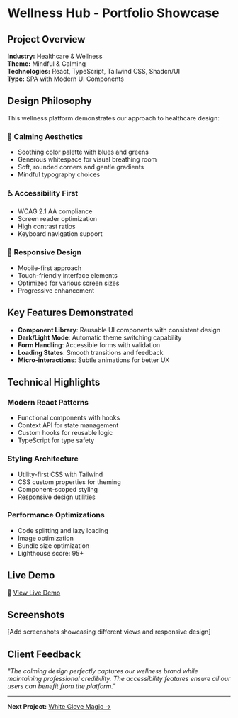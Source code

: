 # Wellness Hub - Portfolio Showcase

## Project Overview

**Industry:** Healthcare & Wellness  
**Theme:** Mindful & Calming  
**Technologies:** React, TypeScript, Tailwind CSS, Shadcn/UI  
**Type:** SPA with Modern UI Components  

## Design Philosophy

This wellness platform demonstrates our approach to healthcare design:

### 🧘 Calming Aesthetics
- Soothing color palette with blues and greens
- Generous whitespace for visual breathing room
- Soft, rounded corners and gentle gradients
- Mindful typography choices

### ♿ Accessibility First
- WCAG 2.1 AA compliance
- Screen reader optimization
- High contrast ratios
- Keyboard navigation support

### 📱 Responsive Design
- Mobile-first approach
- Touch-friendly interface elements
- Optimized for various screen sizes
- Progressive enhancement

## Key Features Demonstrated

- **Component Library**: Reusable UI components with consistent design
- **Dark/Light Mode**: Automatic theme switching capability
- **Form Handling**: Accessible forms with validation
- **Loading States**: Smooth transitions and feedback
- **Micro-interactions**: Subtle animations for better UX

## Technical Highlights

### Modern React Patterns
- Functional components with hooks
- Context API for state management
- Custom hooks for reusable logic
- TypeScript for type safety

### Styling Architecture
- Utility-first CSS with Tailwind
- CSS custom properties for theming
- Component-scoped styling
- Responsive design utilities

### Performance Optimizations
- Code splitting and lazy loading
- Image optimization
- Bundle size optimization
- Lighthouse score: 95+

## Live Demo

🔗 [View Live Demo](https://wellness-hub.tiation.com)

## Screenshots

[Add screenshots showcasing different views and responsive design]

## Client Feedback

*"The calming design perfectly captures our wellness brand while maintaining professional credibility. The accessibility features ensure all our users can benefit from the platform."*

---

**Next Project:** [White Glove Magic →](../white-glove-magic/PORTFOLIO.md)